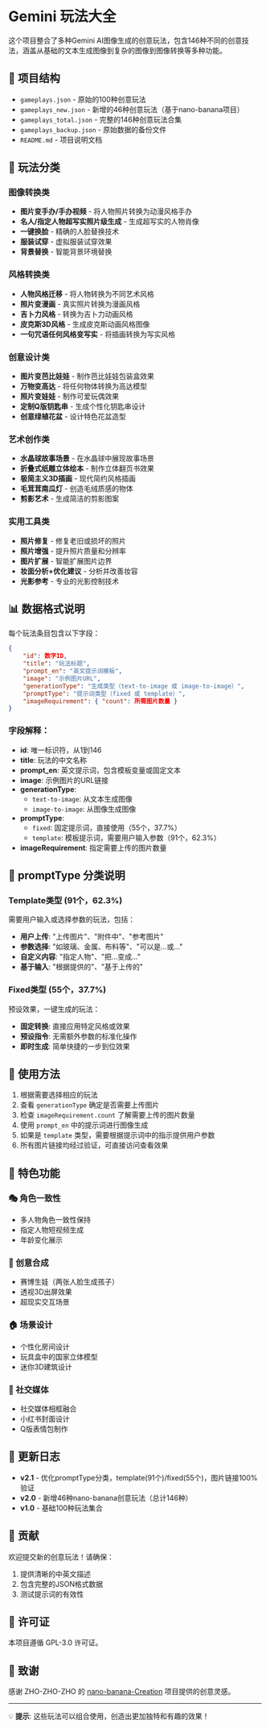 # Gemini 玩法大全

这个项目整合了多种Gemini AI图像生成的创意玩法，包含146种不同的创意技法，涵盖从基础的文本生成图像到复杂的图像到图像转换等多种功能。

## 📁 项目结构

- `gameplays.json` - 原始的100种创意玩法
- `gameplays_new.json` - 新增的46种创意玩法（基于nano-banana项目）
- `gameplays_total.json` - 完整的146种创意玩法合集
- `gameplays_backup.json` - 原始数据的备份文件
- `README.md` - 项目说明文档

## 🎨 玩法分类

### 图像转换类
- **图片变手办/手办视频** - 将人物照片转换为动漫风格手办
- **名人/指定人物超写实照片级生成** - 生成超写实的人物肖像
- **一键换脸** - 精确的人脸替换技术
- **服装试穿** - 虚拟服装试穿效果
- **背景替换** - 智能背景环境替换

### 风格转换类
- **人物风格迁移** - 将人物转换为不同艺术风格
- **照片变漫画** - 真实照片转换为漫画风格
- **吉卜力风格** - 转换为吉卜力动画风格
- **皮克斯3D风格** - 生成皮克斯动画风格图像
- **一句咒语任何风格变写实** - 将插画转换为写实风格

### 创意设计类
- **图片变芭比娃娃** - 制作芭比娃娃包装盒效果
- **万物变高达** - 将任何物体转换为高达模型
- **照片变娃娃** - 制作可爱玩偶效果
- **定制Q版钥匙串** - 生成个性化钥匙串设计
- **创意绿植花盆** - 设计特色花盆造型

### 艺术创作类
- **水晶球故事场景** - 在水晶球中展现故事场景
- **折叠式纸雕立体绘本** - 制作立体翻页书效果
- **极简主义3D插画** - 现代简约风格插画
- **毛茸茸南瓜灯** - 创造毛绒质感的物体
- **剪影艺术** - 生成简洁的剪影图案

### 实用工具类
- **照片修复** - 修复老旧或损坏的照片
- **照片增强** - 提升照片质量和分辨率
- **图片扩展** - 智能扩展图片边界
- **妆面分析+优化建议** - 分析并改善妆容
- **光影参考** - 专业的光影控制技术

## 📊 数据格式说明

每个玩法条目包含以下字段：

```json
{
    "id": 数字ID,
    "title": "玩法标题",
    "prompt_en": "英文提示词模板",
    "image": "示例图片URL",
    "generationType": "生成类型（text-to-image 或 image-to-image）",
    "promptType": "提示词类型（fixed 或 template）",
    "imageRequirement": { "count": 所需图片数量 }
}
```

### 字段解释：

- **id**: 唯一标识符，从1到146
- **title**: 玩法的中文名称
- **prompt_en**: 英文提示词，包含模板变量或固定文本
- **image**: 示例图片的URL链接
- **generationType**: 
  - `text-to-image`: 从文本生成图像
  - `image-to-image`: 从图像生成图像
- **promptType**:
  - `fixed`: 固定提示词，直接使用（55个，37.7%）
  - `template`: 模板提示词，需要用户输入参数（91个，62.3%）
- **imageRequirement**: 指定需要上传的图片数量

## 🎯 promptType 分类说明

### Template类型 (91个，62.3%)
需要用户输入或选择参数的玩法，包括：
- **用户上传**: "上传图片"、"附件中"、"参考图片"
- **参数选择**: "如玻璃、金属、布料等"、"可以是...或..."
- **自定义内容**: "指定人物"、"把...变成..."
- **基于输入**: "根据提供的"、"基于上传的"

### Fixed类型 (55个，37.7%)
预设效果，一键生成的玩法：
- **固定转换**: 直接应用特定风格或效果
- **预设指令**: 无需额外参数的标准化操作
- **即时生成**: 简单快捷的一步到位效果

## 🚀 使用方法

1. 根据需要选择相应的玩法
2. 查看 `generationType` 确定是否需要上传图片
3. 检查 `imageRequirement.count` 了解需要上传的图片数量
4. 使用 `prompt_en` 中的提示词进行图像生成
5. 如果是 `template` 类型，需要根据提示词中的指示提供用户参数
6. 所有图片链接均经过验证，可直接访问查看效果

## 🎯 特色功能

### 🎭 角色一致性
- 多人物角色一致性保持
- 指定人物短视频生成
- 年龄变化展示

### 🎨 创意合成
- 赛博生娃（两张人脸生成孩子）
- 透视3D出屏效果
- 超现实交互场景

### 🏠 场景设计
- 个性化房间设计
- 玩具盒中的国家立体模型
- 迷你3D建筑设计

### 📱 社交媒体
- 社交媒体相框融合
- 小红书封面设计
- Q版表情包制作

## 📝 更新日志

- **v2.1** - 优化promptType分类，template(91个)/fixed(55个)，图片链接100%验证
- **v2.0** - 新增46种nano-banana创意玩法（总计146种）
- **v1.0** - 基础100种玩法集合

## 🤝 贡献

欢迎提交新的创意玩法！请确保：
1. 提供清晰的中英文描述
2. 包含完整的JSON格式数据
3. 测试提示词的有效性

## 📄 许可证

本项目遵循 GPL-3.0 许可证。

## 🙏 致谢

感谢 ZHO-ZHO-ZHO 的 [nano-banana-Creation](https://github.com/ZHO-ZHO-ZHO/ZHO-nano-banana-Creation) 项目提供的创意灵感。

---

💡 **提示**: 这些玩法可以组合使用，创造出更加独特和有趣的效果！

